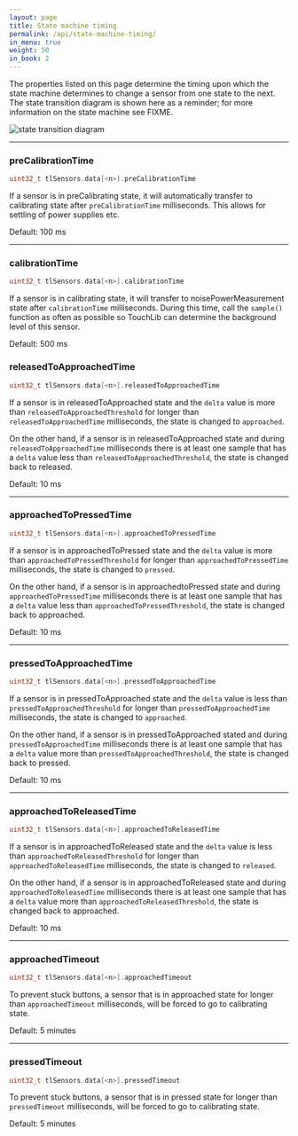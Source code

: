 ```yaml
---
layout: page
title: State machine timing
permalink: /api/state-machine-timing/
in_menu: true
weight: 50
in_book: 2
---
```


The properties listed on this page determine the timing upon which the state
machine determines to change a sensor from one state to the next. The state
transition diagram is shown here as a reminder; for more information on the
state machine see FIXME.

![state transition diagram](../../state-machine.svg)

---

### preCalibrationTime

```C++
uint32_t tlSensors.data[<n>].preCalibrationTime
```
If a sensor is in preCalibrating state, it will automatically transfer to
calibrating state after `preCalibrationTime` milliseconds. This allows for
settling of power supplies etc.

Default: 100 ms

---

### calibrationTime

```C++
uint32_t tlSensors.data[<n>].calibrationTime
```
If a sensor is in calibrating state, it will transfer to noisePowerMeasurement
state after `calibrationTime` milliseconds. During this time, call the
`sample()` function as often as possible so TouchLib can determine the
background level of this sensor.

Default: 500 ms

### releasedToApproachedTime

```C++
uint32_t tlSensors.data[<n>].releasedToApproachedTime
```
If a sensor is in releasedToApproached state and the `delta` value is more
than `releasedToApproachedThreshold` for longer than `releasedToApproachedTime`
milliseconds, the state is changed to `approached`.

On the other hand, if a sensor is in releasedToApproached state and during
`releasedToApproachedTime` milliseconds there is at least one sample that has a
`delta` value less than `releasedToApproachedThreshold`, the state is changed
back to released.

Default: 10 ms

---

### approachedToPressedTime

```C++
uint32_t tlSensors.data[<n>].approachedToPressedTime
```
If a sensor is in approachedToPressed state and the `delta` value is more
than `approachedToPressedThreshold` for longer than `approachedToPressedTime`
milliseconds, the state is changed to `pressed`. 

On the other hand, if a sensor is in approachedtoPressed state and during
`approachedToPressedTime` milliseconds there is at least one sample that has a
`delta` value less than `approachedToPressedThreshold`, the state is changed
back to approached.

Default: 10 ms

---

### pressedToApproachedTime

```C++
uint32_t tlSensors.data[<n>].pressedToApproachedTime
```
If a sensor is in pressedToApproached state and the `delta` value is less
than `pressedToApproachedThreshold` for longer than `pressedToApproachedTime`
milliseconds, the state is changed to `approached`.

On the other hand, if a sensor is in pressedToApproached stated and during
`pressedToApproachedTime` milliseconds there is at least one sample that has a
`delta` value more than `pressedToApproachedThreshold`, the state is changed
back to pressed.

Default: 10 ms

---

### approachedToReleasedTime

```C++
uint32_t tlSensors.data[<n>].approachedToReleasedTime
```
If a sensor is in approachedToReleased state and the `delta` value is less
than `approachedToReleasedThreshold` for longer than `approachedToReleasedTime`
milliseconds, the state is changed to `released`.

On the other hand, if a sensor is in approachedToReleased state and during
`approachedToReleasedTime` milliseconds there is at least one sample that has a
`delta` value more than `approachedToReleasedThreshold`, the state is changed
back to approached.

Default: 10 ms

---

### approachedTimeout

```C++
uint32_t tlSensors.data[<n>].approachedTimeout
```
To prevent stuck buttons, a sensor that is in approached state for longer than
`approachedTimeout` milliseconds, will be forced to go to calibrating state.

Default: 5 minutes

---


### pressedTimeout

```C++
uint32_t tlSensors.data[<n>].pressedTimeout
```
To prevent stuck buttons, a sensor that is in pressed state for longer than
`pressedTimeout` milliseconds, will be forced to go to calibrating state.

Default: 5 minutes

